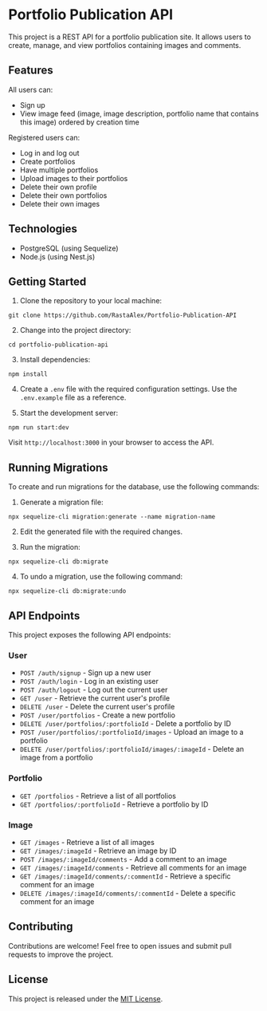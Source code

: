 # Portfolio Publication API

This project is a REST API for a portfolio publication site. It allows users to create, manage, and view portfolios containing images and comments.

## Features

All users can:
- Sign up
- View image feed (image, image description, portfolio name that contains this image) ordered by creation time

Registered users can:
- Log in and log out
- Create portfolios
- Have multiple portfolios
- Upload images to their portfolios
- Delete their own profile
- Delete their own portfolios
- Delete their own images

## Technologies

- PostgreSQL (using Sequelize)
- Node.js (using Nest.js)

## Getting Started

1. Clone the repository to your local machine:

```
git clone https://github.com/RastaAlex/Portfolio-Publication-API
```

2. Change into the project directory:

```
cd portfolio-publication-api
```

3. Install dependencies:

```
npm install
```

4. Create a `.env` file with the required configuration settings. Use the `.env.example` file as a reference.

5. Start the development server:

```
npm run start:dev
```

Visit `http://localhost:3000` in your browser to access the API.

## Running Migrations

To create and run migrations for the database, use the following commands:

1. Generate a migration file:

```
npx sequelize-cli migration:generate --name migration-name
```

2. Edit the generated file with the required changes.

3. Run the migration:

```
npx sequelize-cli db:migrate
```

4. To undo a migration, use the following command:

```
npx sequelize-cli db:migrate:undo
```

## API Endpoints

This project exposes the following API endpoints:

### User

- `POST /auth/signup` - Sign up a new user
- `POST /auth/login` - Log in an existing user
- `POST /auth/logout` - Log out the current user
- `GET /user` - Retrieve the current user's profile
- `DELETE /user` - Delete the current user's profile
- `POST /user/portfolios` - Create a new portfolio
- `DELETE /user/portfolios/:portfolioId` - Delete a portfolio by ID
- `POST /user/portfolios/:portfolioId/images` - Upload an image to a portfolio
- `DELETE /user/portfolios/:portfolioId/images/:imageId` - Delete an image from a portfolio

### Portfolio

- `GET /portfolios` - Retrieve a list of all portfolios
- `GET /portfolios/:portfolioId` - Retrieve a portfolio by ID

### Image

- `GET /images` - Retrieve a list of all images
- `GET /images/:imageId` - Retrieve an image by ID
- `POST /images/:imageId/comments` - Add a comment to an image
- `GET /images/:imageId/comments` - Retrieve all comments for an image
- `GET /images/:imageId/comments/:commentId` - Retrieve a specific comment for an image
- `DELETE /images/:imageId/comments/:commentId` - Delete a specific comment for an image

## Contributing

Contributions are welcome! Feel free to open issues and submit pull requests to improve the project.

## License

This project is released under the [MIT License](LICENSE).

